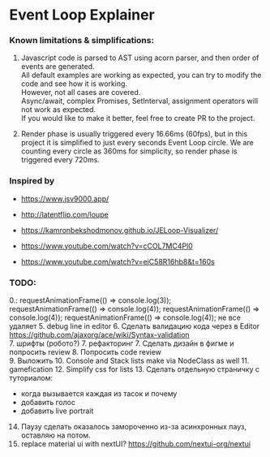 # Event Loop Explainer


### Known limitations & simplifications:
1. Javascript code is parsed to AST using acorn parser, and then order of events are generated.  
All default examples are working as expected, you can try to modify the code and see how it is working.  
However, not all cases are covered.  
Async/await, complex Promises, SetInterval, assignment operators will not work as expected.  
If you would like to make it better, feel free to create PR to the project.

2. Render phase is usually triggered every 16.66ms (60fps), but in this project it is simplified to just every seconds Event Loop circle.
We are counting every circle as 360ms for simplicity, so render phase is triggered every 720ms.

### Inspired by
- https://www.jsv9000.app/
- http://latentflip.com/loupe
- https://kamronbekshodmonov.github.io/JELoop-Visualizer/

- https://www.youtube.com/watch?v=cCOL7MC4Pl0
- https://www.youtube.com/watch?v=eiC58R16hb8&t=160s


### TODO:
0.:
requestAnimationFrame(() => console.log(3));  
requestAnimationFrame(() => console.log(4));
requestAnimationFrame(() => console.log(4));
requestAnimationFrame(() => console.log(4));
не все удаляет
5. debug line in editor
6. Сделать валидацию кода через в Editor https://github.com/ajaxorg/ace/wiki/Syntax-validation  
7. шрифты (робото?)
7. рефакторинг
7. Сделать дизайн в фигме и попросить review
8. Попросить code review  
9. Выложить 
10. Console and Stack lists make via NodeClass as well
11. gamefication
12. Simplify css for lists 
13. Сделать отдельную страничку с туториалом:  
   - когда вызывается каждая из тасок и почему
   - добавить голос
   - добавить live portrait
14. Паузу сделать оказалось замороченно из-за асинхронных пауз, оставляю на потом.
15. replace material ui  with nextUI? https://github.com/nextui-org/nextui